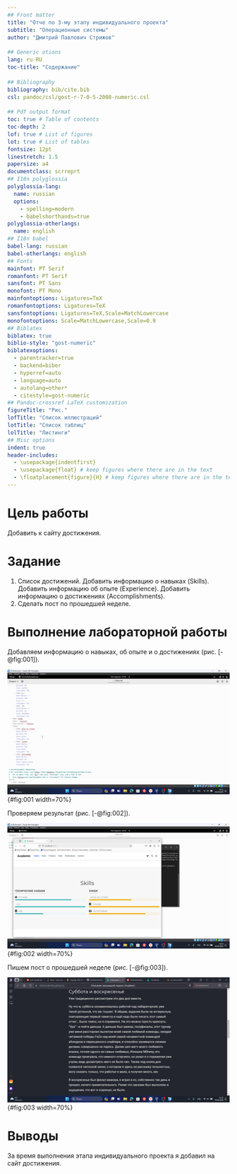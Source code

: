 ```yaml
---
## Front matter
title: "Отче по 3-му этапу индивидуального проекта"
subtitle: "Операционные системы"
author: "Дмитрий Павлович Стрижов"

## Generic otions
lang: ru-RU
toc-title: "Содержание"

## Bibliography
bibliography: bib/cite.bib
csl: pandoc/csl/gost-r-7-0-5-2008-numeric.csl

## Pdf output format
toc: true # Table of contents
toc-depth: 2
lof: true # List of figures
lot: true # List of tables
fontsize: 12pt
linestretch: 1.5
papersize: a4
documentclass: scrreprt
## I18n polyglossia
polyglossia-lang:
  name: russian
  options:
	- spelling=modern
	- babelshorthands=true
polyglossia-otherlangs:
  name: english
## I18n babel
babel-lang: russian
babel-otherlangs: english
## Fonts
mainfont: PT Serif
romanfont: PT Serif
sansfont: PT Sans
monofont: PT Mono
mainfontoptions: Ligatures=TeX
romanfontoptions: Ligatures=TeX
sansfontoptions: Ligatures=TeX,Scale=MatchLowercase
monofontoptions: Scale=MatchLowercase,Scale=0.9
## Biblatex
biblatex: true
biblio-style: "gost-numeric"
biblatexoptions:
  - parentracker=true
  - backend=biber
  - hyperref=auto
  - language=auto
  - autolang=other*
  - citestyle=gost-numeric
## Pandoc-crossref LaTeX customization
figureTitle: "Рис."
lofTitle: "Список иллюстраций"
lotTitle: "Список таблиц"
lolTitle: "Листинги"
## Misc options
indent: true
header-includes:
  - \usepackage{indentfirst}
  - \usepackage{float} # keep figures where there are in the text
  - \floatplacement{figure}{H} # keep figures where there are in the text
---
```


# Цель работы

Добавить к сайту достижения.

# Задание


1. Список достижений.
   Добавить информацию о навыках (Skills).
   Добавить информацию об опыте (Experience).
   Добавить информацию о достижениях (Accomplishments).
2. Сделать пост по прошедшей неделе.
  


# Выполнение лабораторной работы

Добавляем информацию о навыках, об опыте и о достижениях (рис. [-@fig:001]).

![Добавление необходимых элементов](image/1.png){#fig:001 width=70%}

Проверяем результат (рис. [-@fig:002]).

![Проверка результата](image/2.png){#fig:002 width=70%}

Пишем пост о прошедшей неделе (рис. [-@fig:003]).

![Пост о прощедшей неделе](image/3.png){#fig:003 width=70%}


# Выводы

За время выполнения этапа индивидуального проекта я добавил на сайт достижения.


